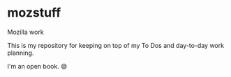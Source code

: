 # mozstuff
Mozilla work

This is my repository for keeping on top of my To Dos and day-to-day work planning.

I'm an open book.  :smile:

